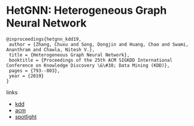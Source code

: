 # HetGNN: Heterogeneous Graph Neural Network

```
@inproceedings{hetgnn_kdd19,
 author = {Zhang, Chuxu and Song, Dongjin and Huang, Chao and Swami, Ananthram and Chawla, Nitesh V.},
 title = {Heterogeneous Graph Neural Network},
 booktitle = {Proceedings of the 25th ACM SIGKDD International Conference on Knowledge Discovery \&\#38; Data Mining (KDD)},
 pages = {793--803},
 year = {2019}
}
```

links
- [kdd](https://www.kdd.org/kdd2019/accepted-papers/view/hetgnn-heterogeneous-graph-neural-network)
- [acm](https://dl.acm.org/citation.cfm?id=3330961)
- [spotlight](https://www.youtube.com/watch?v=GMDlfJT0nPc)
